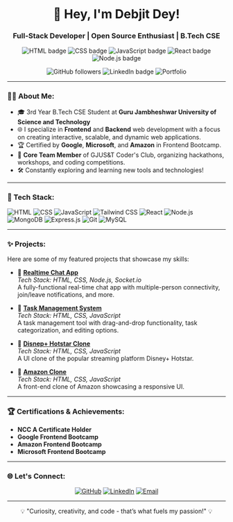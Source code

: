 <h1 align="center">👋 Hey, I'm Debjit Dey!</h1>
<h3 align="center">Full-Stack Developer | Open Source Enthusiast | B.Tech CSE</h3>

<p align="center">
  <img src="https://img.shields.io/badge/HTML-Expert-orange" alt="HTML badge" />
  <img src="https://img.shields.io/badge/CSS-Tailwind%20CSS-blue" alt="CSS badge" />
  <img src="https://img.shields.io/badge/JavaScript-ES6-yellow" alt="JavaScript badge" />
  <img src="https://img.shields.io/badge/React-Developer-blue" alt="React badge" />
  <img src="https://img.shields.io/badge/Node.js-Full%20Stack-green" alt="Node.js badge" />
</p>

<p align="center">
  <img src="https://img.shields.io/github/followers/Debjit-Dey?label=Follow&style=social" alt="GitHub followers" />
  <a src= "https://www.linkedin.com/in/debjit-dey-981b2a1a6/"><img src="https://img.shields.io/badge/LinkedIn-Connect-blue?style=social&logo=linkedin" alt="LinkedIn badge" /><a/>
  <a src ="http://debjitdey.lovestoblog.com/"><img src="https://img.shields.io/badge/Portfolio-Live-green?style=plastic&logo=google-chrome" alt="Portfolio" /></a>
</p>

---

### 🧑‍💻 About Me:
- 🎓 3rd Year B.Tech CSE Student at **Guru Jambheshwar University of Science and Technology**
- 🌐 I specialize in **Frontend** and **Backend** web development with a focus on creating interactive, scalable, and dynamic web applications.
- 🏆 Certified by **Google**, **Microsoft**, and **Amazon** in Frontend Bootcamp.
- 🎯 **Core Team Member** of GJUS&T Coder's Club, organizing hackathons, workshops, and coding competitions.
- 🛠️ Constantly exploring and learning new tools and technologies!

---

### 🚀 Tech Stack:

![HTML](https://img.shields.io/badge/-HTML5-E34F26?style=flat&logo=html5&logoColor=white)
![CSS](https://img.shields.io/badge/-CSS3-1572B6?style=flat&logo=css3&logoColor=white)
![JavaScript](https://img.shields.io/badge/-JavaScript-F7DF1E?style=flat&logo=javascript&logoColor=black)
![Tailwind CSS](https://img.shields.io/badge/-TailwindCSS-38B2AC?style=flat&logo=tailwind-css&logoColor=white)
![React](https://img.shields.io/badge/-React-61DAFB?style=flat&logo=react&logoColor=black)
![Node.js](https://img.shields.io/badge/-Node.js-339933?style=flat&logo=node.js&logoColor=white)
![MongoDB](https://img.shields.io/badge/-MongoDB-47A248?style=flat&logo=mongodb&logoColor=white)
![Express.js](https://img.shields.io/badge/-Express.js-000000?style=flat&logo=express&logoColor=white)
![Git](https://img.shields.io/badge/-Git-F05032?style=flat&logo=git&logoColor=white)
![MySQL](https://img.shields.io/badge/-MySQL-4479A1?style=flat&logo=mysql&logoColor=white)

---

### ✨ Projects:

Here are some of my featured projects that showcase my skills:

- 🔗 **[Realtime Chat App](https://github.com/Debjit-Dey/Chat-app)**  
  *Tech Stack: HTML, CSS, Node.js, Socket.io*  
  A fully-functional real-time chat app with multiple-person connectivity, join/leave notifications, and more.

- 🔗 **[Task Management System](https://debjit-dey.github.io/Task-Management-System/)**  
  *Tech Stack: HTML, CSS, JavaScript*  
  A task management tool with drag-and-drop functionality, task categorization, and editing options.

- 🔗 **[Disnep+ Hotstar Clone](https://debjit-dey.github.io/hotstar-clone/)**  
  *Tech Stack: HTML, CSS, JavaScript*  
  A UI clone of the popular streaming platform Disney+ Hotstar.

- 🔗 **[Amazon Clone](https://debjit-dey.github.io/Amazon-clone/)**  
  *Tech Stack: HTML, CSS, JavaScript*  
  A front-end clone of Amazon showcasing a responsive UI.

---

### 🏆 Certifications & Achievements:

- **NCC A Certificate Holder**  
- **Google Frontend Bootcamp**  
- **Amazon Frontend Bootcamp**  
- **Microsoft Frontend Bootcamp**

---

### 🌐 Let's Connect:

<p align="center">
  <a href="https://github.com/Debjit-Dey"><img src="https://img.shields.io/badge/GitHub-Visit%20Profile-blue?style=for-the-badge&logo=github" alt="GitHub" /></a>
  <a href="https://www.linkedin.com/in/debjit-dey-981b2a1a6/"><img src="https://img.shields.io/badge/LinkedIn-Connect-blue?style=for-the-badge&logo=linkedin" alt="LinkedIn" /></a>
  <a href="mailto:debjitdeyofficial6@gmail.com"><img src="https://img.shields.io/badge/Email-Contact-red?style=for-the-badge&logo=gmail" alt="Email" /></a>
</p>

---

<p align="center">💡 "Curiosity, creativity, and code - that’s what fuels my passion!" 💡</p>
